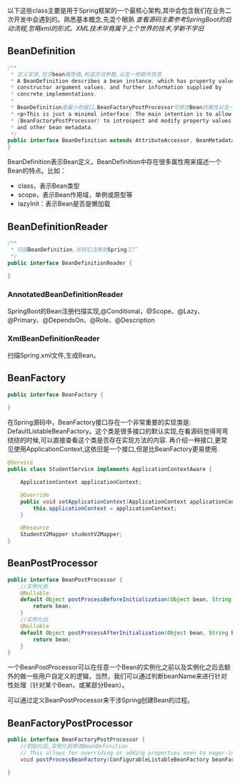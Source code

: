 以下这些class主要是用于Spring框架的一个最核心架构,其中会包含我们在业务二次开发中会遇到的。熟悉基本概念,先混个眼熟
*查看源码主要参考SpringBoot的启动流程,忽略xml的形式。XML技术毕竟属于上个世界的技术,学新不学旧*
## BeanDefinition
```java
/**
 * 定义实体,包含bean属性值,构造方法参数,以及一些额外信息
 * A BeanDefinition describes a bean instance, which has property values,
 * constructor argument values, and further information supplied by
 * concrete implementations.
 *
 * BeanDefinition是最小的接口,BeanFactoryPostProcessor可修改Bean的属性以及一些元数据
 * <p>This is just a minimal interface: The main intention is to allow a
 * {BeanFactoryPostProcessor} to introspect and modify property values
 * and other bean metadata.
 */
public interface BeanDefinition extends AttributeAccessor, BeanMetadataElement {
}
```
BeanDefinition表示Bean定义，BeanDefinition中存在很多属性用来描述一个Bean的特点。比如：
- class，表示Bean类型
-  scope，表示Bean作用域，单例或原型等
-  lazyInit：表示Bean是否是懒加载


## BeanDefinitionReader

```java
/**
 * 扫描BeanDefinition,并将它注册到Spring工厂
 */
public interface BeanDefinitionReader {
    
}
```

### AnnotatedBeanDefinitionReader
SpringBoot的Bean注册扫描实现,@Conditional，@Scope、@Lazy、@Primary、@DependsOn、@Role、@Description
                      

### XmlBeanDefinitionReader
扫描Spring.xml文件,生成Bean。

## BeanFactory
```java
public interface BeanFactory {
    
}
```
在Spring源码中，BeanFactory接口存在一个非常重要的实现类是: DefaultListableBeanFactory。这个类是很多接口的默认实现,在看源码觉得弯弯绕绕的时候,可以直接查看这个类是否存在实现方法的内容.
再介绍一种接口,更常见使用ApplicationContext,这依旧是一个接口,但是比BeanFactory更易使用.
```java
@Service
public class StudentService implements ApplicationContextAware {

    ApplicationContext applicationContext;

    @Override
    public void setApplicationContext(ApplicationContext applicationContext) throws BeansException {
        this.applicationContext = applicationContext;
    }

    @Resource
    StudentV2Mapper studentV2Mapper;
}
```

## BeanPostProcessor
```java
public interface BeanPostProcessor {
    //实例化前
	@Nullable
	default Object postProcessBeforeInitialization(Object bean, String beanName) throws BeansException {
		return bean;
	}
    //实例化后
	@Nullable
	default Object postProcessAfterInitialization(Object bean, String beanName) throws BeansException {
		return bean;
	}    
}
```

一个BeanPostProcessor可以在任意一个Bean的实例化之前以及实例化之后去额外的做一些用户自定义的逻辑，当然，我们可以通过判断beanName来进行针对性处理（针对某个Bean，或某部分Bean）。

可以通过定义BeanPostProcessor来干涉Spring创建Bean的过程。

## BeanFactoryPostProcessor
```java
public interface BeanFactoryPostProcessor {
    //初始化后,实例化前修改BeanDefinition
    // This allows for overriding or adding properties even to eager-initializing beans.
    void postProcessBeanFactory(ConfigurableListableBeanFactory beanFactory) throws BeansException;    

}
```




